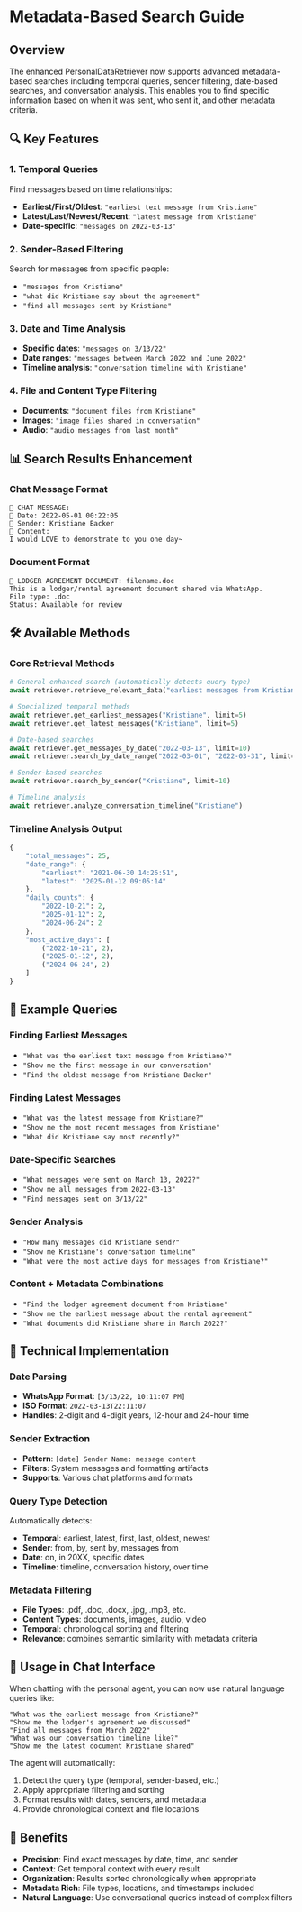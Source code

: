 # Metadata-Based Search Guide

## Overview

The enhanced PersonalDataRetriever now supports advanced metadata-based searches including temporal queries, sender filtering, date-based searches, and conversation analysis. This enables you to find specific information based on when it was sent, who sent it, and other metadata criteria.

## 🔍 Key Features

### 1. **Temporal Queries**
Find messages based on time relationships:
- **Earliest/First/Oldest**: `"earliest text message from Kristiane"`
- **Latest/Last/Newest/Recent**: `"latest message from Kristiane"`
- **Date-specific**: `"messages on 2022-03-13"`

### 2. **Sender-Based Filtering**
Search for messages from specific people:
- `"messages from Kristiane"`
- `"what did Kristiane say about the agreement"`
- `"find all messages sent by Kristiane"`

### 3. **Date and Time Analysis**
- **Specific dates**: `"messages on 3/13/22"`
- **Date ranges**: `"messages between March 2022 and June 2022"`
- **Timeline analysis**: `"conversation timeline with Kristiane"`

### 4. **File and Content Type Filtering**
- **Documents**: `"document files from Kristiane"`
- **Images**: `"image files shared in conversation"`
- **Audio**: `"audio messages from last month"`

## 📊 Search Results Enhancement

### Chat Message Format
```
💬 CHAT MESSAGE:
📅 Date: 2022-05-01 00:22:05
👤 Sender: Kristiane Backer
📝 Content:
I would LOVE to demonstrate to you one day~
```

### Document Format
```
📄 LODGER AGREEMENT DOCUMENT: filename.doc
This is a lodger/rental agreement document shared via WhatsApp.
File type: .doc
Status: Available for review
```

## 🛠️ Available Methods

### Core Retrieval Methods

```python
# General enhanced search (automatically detects query type)
await retriever.retrieve_relevant_data("earliest messages from Kristiane", limit=5)

# Specialized temporal methods
await retriever.get_earliest_messages("Kristiane", limit=5)
await retriever.get_latest_messages("Kristiane", limit=5)

# Date-based searches
await retriever.get_messages_by_date("2022-03-13", limit=10)
await retriever.search_by_date_range("2022-03-01", "2022-03-31", limit=20)

# Sender-based searches
await retriever.search_by_sender("Kristiane", limit=10)

# Timeline analysis
await retriever.analyze_conversation_timeline("Kristiane")
```

### Timeline Analysis Output
```python
{
    "total_messages": 25,
    "date_range": {
        "earliest": "2021-06-30 14:26:51",
        "latest": "2025-01-12 09:05:14"
    },
    "daily_counts": {
        "2022-10-21": 2,
        "2025-01-12": 2,
        "2024-06-24": 2
    },
    "most_active_days": [
        ("2022-10-21", 2),
        ("2025-01-12", 2),
        ("2024-06-24", 2)
    ]
}
```

## 🎯 Example Queries

### Finding Earliest Messages
- `"What was the earliest text message from Kristiane?"`
- `"Show me the first message in our conversation"`
- `"Find the oldest message from Kristiane Backer"`

### Finding Latest Messages
- `"What was the latest message from Kristiane?"`
- `"Show me the most recent messages from Kristiane"`
- `"What did Kristiane say most recently?"`

### Date-Specific Searches
- `"What messages were sent on March 13, 2022?"`
- `"Show me all messages from 2022-03-13"`
- `"Find messages sent on 3/13/22"`

### Sender Analysis
- `"How many messages did Kristiane send?"`
- `"Show me Kristiane's conversation timeline"`
- `"What were the most active days for messages from Kristiane?"`

### Content + Metadata Combinations
- `"Find the lodger agreement document from Kristiane"`
- `"Show me the earliest message about the rental agreement"`
- `"What documents did Kristiane share in March 2022?"`

## 🔧 Technical Implementation

### Date Parsing
- **WhatsApp Format**: `[3/13/22, 10:11:07 PM]`
- **ISO Format**: `2022-03-13T22:11:07`
- **Handles**: 2-digit and 4-digit years, 12-hour and 24-hour time

### Sender Extraction
- **Pattern**: `[date] Sender Name: message content`
- **Filters**: System messages and formatting artifacts
- **Supports**: Various chat platforms and formats

### Query Type Detection
Automatically detects:
- **Temporal**: earliest, latest, first, last, oldest, newest
- **Sender**: from, by, sent by, messages from
- **Date**: on, in 20XX, specific dates
- **Timeline**: timeline, conversation history, over time

### Metadata Filtering
- **File Types**: .pdf, .doc, .docx, .jpg, .mp3, etc.
- **Content Types**: documents, images, audio, video
- **Temporal**: chronological sorting and filtering
- **Relevance**: combines semantic similarity with metadata criteria

## 📝 Usage in Chat Interface

When chatting with the personal agent, you can now use natural language queries like:

```
"What was the earliest message from Kristiane?"
"Show me the lodger's agreement we discussed"
"Find all messages from March 2022"
"What was our conversation timeline like?"
"Show me the latest document Kristiane shared"
```

The agent will automatically:
1. Detect the query type (temporal, sender-based, etc.)
2. Apply appropriate filtering and sorting
3. Format results with dates, senders, and metadata
4. Provide chronological context and file locations

## 🎉 Benefits

- **Precision**: Find exact messages by date, time, and sender
- **Context**: Get temporal context with every result
- **Organization**: Results sorted chronologically when appropriate
- **Metadata Rich**: File types, locations, and timestamps included
- **Natural Language**: Use conversational queries instead of complex filters 